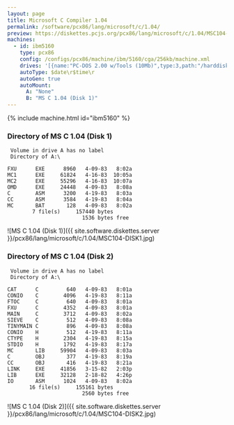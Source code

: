 ```yaml
---
layout: page
title: Microsoft C Compiler 1.04
permalink: /software/pcx86/lang/microsoft/c/1.04/
preview: https://diskettes.pcjs.org/pcx86/lang/microsoft/c/1.04/MSC104-DISK1.jpg
machines:
  - id: ibm5160
    type: pcx86
    config: /configs/pcx86/machine/ibm/5160/cga/256kb/machine.xml
    drives: '[{name:"PC-DOS 2.00 w/Tools (10Mb)",type:3,path:"/harddisks/pcx86/10mb/PCDOS200-C400.json"}]'
    autoType: $date\r$time\r
    autoGen: true
    autoMount:
      A: "None"
      B: "MS C 1.04 (Disk 1)"
---
```


{% include machine.html id="ibm5160" %}

### Directory of MS C 1.04 (Disk 1)

     Volume in drive A has no label
     Directory of A:\

    FXU      EXE      8960   4-09-83   8:02a
    MC1      EXE     61824   4-16-83  10:05a
    MC2      EXE     55296   4-16-83  10:07a
    OMD      EXE     24448   4-09-83   8:08a
    C        ASM      3200   4-19-83   8:03a
    CC       ASM      3584   4-19-83   8:04a
    MC       BAT       128   4-09-83   8:02a
            7 file(s)     157440 bytes
                            1536 bytes free

![MS C 1.04 (Disk 1)]({{ site.software.diskettes.server }}/pcx86/lang/microsoft/c/1.04/MSC104-DISK1.jpg)

### Directory of MS C 1.04 (Disk 2)

     Volume in drive A has no label
     Directory of A:\

    CAT      C         640   4-09-83   8:01a
    CONIO    C        4096   4-19-83   8:11a
    FTOC     C         640   4-09-83   8:01a
    FXU      C        4352   4-09-83   8:01a
    MAIN     C        3712   4-09-83   8:02a
    SIEVE    C         512   4-09-83   8:08a
    TINYMAIN C         896   4-09-83   8:08a
    CONIO    H         512   4-19-83   8:11a
    CTYPE    H        2304   4-19-83   8:15a
    STDIO    H        1792   4-19-83   8:17a
    MC       LIB     59904   4-09-83   8:03a
    C        OBJ       377   4-19-83   8:19a
    CC       OBJ       416   4-19-83   8:21a
    LINK     EXE     41856   3-15-82   2:03p
    LIB      EXE     32128   2-18-82   4:26p
    IO       ASM      1024   4-09-83   8:02a
           16 file(s)     155161 bytes
                            2560 bytes free

![MS C 1.04 (Disk 2)]({{ site.software.diskettes.server }}/pcx86/lang/microsoft/c/1.04/MSC104-DISK2.jpg)
